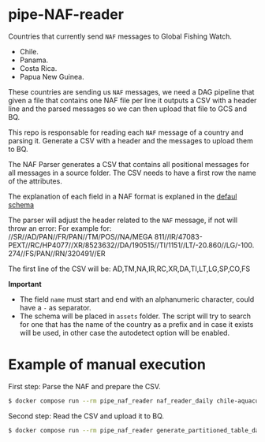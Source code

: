 # pipe-NAF-reader
Countries that currently send `NAF` messages to Global Fishing Watch.
- Chile.
- Panama.
- Costa Rica.
- Papua New Guinea.

These countries are sending us `NAF` messages, we need a DAG pipeline that given a file that contains one NAF file per line it outputs a CSV with a header line and the parsed messages so we can then upload that file to GCS and BQ.

This repo is responsable for reading each `NAF` message of a country and parsing it. Generate a CSV with a header and the messages to upload them to BQ.

The NAF Parser generates a CSV that contains all positional messages for all messages in a source folder. The CSV needs to have a first row the name of the attributes.

The explanation of each field in a NAF format is explaned in the [defaul schema](https://github.com/GlobalFishingWatch/pipe-naf-reader/blob/master/assets/naf-default-schema.json)

The parser will adjust the header related to the `NAF` message, if not will throw an error:
For example for:
    //SR//AD/PAN//FR/PAN//TM/POS//NA/MEGA 811//IR/47083-PEXT//RC/HP4077//XR/8523632//DA/190515//TI/1151//LT/-20.860//LG/-100.274//FS/PAN//RN/320491//ER

The first line of the CSV will be:
    AD,TM,NA,IR,RC,XR,DA,TI,LT,LG,SP,CO,FS


**Important**
- The field `name` must start and end with an alphanumeric character, could have a `-` as separator.
- The schema will be placed in `assets` folder. The script will try to search for one that has the name of the country as a prefix and in case it exists will be used, in other case the autodetect option will be enabled.


# Example of manual execution

First step: Parse the NAF and prepare the CSV.
```bash
$ docker compose run --rm pipe_naf_reader naf_reader_daily chile-aquaculture gs://scratch_matias/real-time-naf/aquaculture gs://scratch_matias/naf_to_csv/aquaculture scratch_matias_ttl_60_days.naf_chile_aquaculture 2023-10-16 chile-schema
```

Second step: Read the CSV and upload it to BQ.
```bash
$ docker compose run --rm pipe_naf_reader generate_partitioned_table_daily chile "scratch_matias_ttl_60_days.naf_chile" "scratch_matias_ttl_60_days.raw_naf_processed_partitioned" "2023-10-16"```
